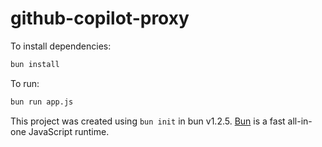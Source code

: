 # github-copilot-proxy

To install dependencies:

```bash
bun install
```

To run:

```bash
bun run app.js
```

This project was created using `bun init` in bun v1.2.5. [Bun](https://bun.sh) is a fast all-in-one JavaScript runtime.
